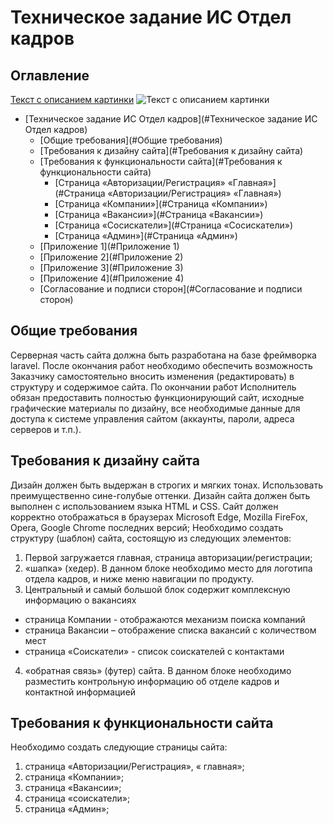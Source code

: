 # Техническое задание ИС Отдел кадров


<!-- TOC-START -->
## Оглавление
[Текст с описанием картинки](Screenshot_1.png)
<image src="Screenshot_1.png" alt="Текст с описанием картинки">
- [Техническое задание ИС Отдел кадров](#Техническое задание ИС Отдел кадров)
  - [Общие требования](#Общие требования)
  - [Требования к дизайну сайта](#Требования к дизайну сайта)
  - [Требования к функциональности сайта](#Требования к функциональности сайта)
    - [Страница «Авторизации/Регистрация» «Главная»](#Страница «Авторизации/Регистрация» «Главная»)
    - [Страница «Компании»](#Страница «Компании»)
    - [Страница «Вакансии»](#Страница «Вакансии»)
    - [Страница «Сосискатели»](#Страница «Сосискатели»)
    - [Страница «Админ»](#Страница «Админ»)
  - [Приложение 1](#Приложение 1)
  - [Приложение 2](#Приложение 2)
  - [Приложение 3](#Приложение 3)
  - [Приложение 4](#Приложение 4)
  - [Согласование и подписи сторон](#Согласование и подписи сторон)
<!-- TOC-END -->


## Общие требования

Серверная часть сайта должна быть разработана на базе фреймворка laravel. После окончания работ необходимо обеспечить возможность Заказчику самостоятельно вносить изменения (редактировать) в структуру и содержимое сайта.
По окончании работ Исполнитель обязан предоставить полностью функционирующий сайт, исходные графические материалы по дизайну, все необходимые данные для доступа к системе управления сайтом (аккаунты, пароли, адреса серверов и т.п.).


## Требования к дизайну сайта

Дизайн должен быть выдержан в строгих и мягких тонах. Использовать преимущественно сине-голубые оттенки. Дизайн сайта должен быть выполнен с использованием языка HTML и CSS.
Сайт должен корректно отображаться в браузерах Microsoft Edge, Mozilla FireFox, Opera, Google Chrome последних версий; 
Необходимо создать структуру (шаблон) сайта, состоящую из следующих элементов:
1.	Первой загружается главная, страница авторизации/регистрации;
2.	«шапка» (хедер). В данном блоке необходимо место для логотипа отдела кадров, и ниже меню навигации по продукту.
3.	Центральный и самый большой блок содержит комплексную информацию о вакансиях
- страница Компании - отображаются механизм поиска компаний 
- страница Вакансии – отображение списка вакансий с количеством мест
- страница «Соискатели» - список соискателей с контактами
4.	«обратная связь» (футер) сайта. В данном блоке необходимо разместить контрольную информацию об отделе кадров и контактной информацией 


## Требования к функциональности сайта

Необходимо создать следующие страницы сайта:
1.	страница «Авторизации/Регистрация», « главная»;
2.	страница «Компании»;
3.	страница «Вакансии»;
4.	страница «соискатели»;
5.	страница «Админ»;



